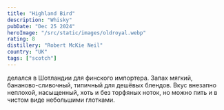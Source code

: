 ```yaml
---
title: "Highland Bird"
description: "Whisky"
pubDate: "Dec 25 2024"
heroImage: "/src/static/images/oldroyal.webp"
rating: 8
distillery: "Robert McKie Neil"
country: "UK"
tags: ["scotch"]
---
```


делался в Шотландии для финского импортера. Запах мягкий, бананово-сливочный, типичный для дешёвых блендов. Вкус внезапно неплохой, насыщенный, хоть и без торфяных ноток, но можно пить и в чистом виде небольшими глотками.
